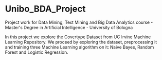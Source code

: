 # Unibo_BDA_Project
Project work for Data Mining, Text Mining and Big Data Analytics course - Master's Degree in Artificial Intelligence - University of Bologna


In this project we explore the Covertype Dataset from UC Irvine Machine Learning Repository. We proceed by exploring the dataset, preprocessing it and training three Machine Learning algorithm on it: Naive Bayes, Random Forest and Logistic Regression.
